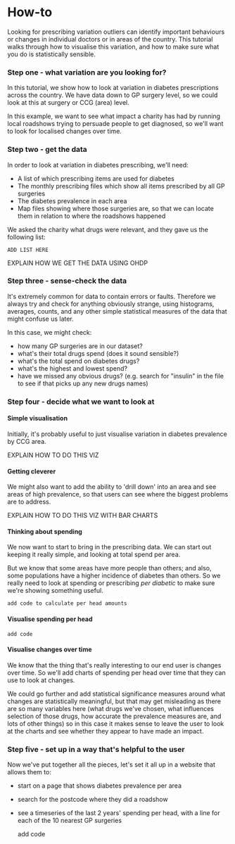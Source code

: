 # How-to

Looking for prescribing variation outliers can identify important
behaviours or changes in individual doctors or in areas of the
country. This tutorial walks through how to visualise this variation,
and how to make sure what you do is statistically sensible.

### Step one - what variation are you looking for?
In this tutorial, we show how to look at variation in diabetes
prescriptions across the country. We have data down to GP surgery
level, so we could look at this at surgery or CCG (area) level.

In this example, we want to see what impact a charity has had by
running local roadshows trying to persuade people to get diagnosed, so
we'll want to look for localised changes over time.


### Step two - get the data
In order to look at variation in diabetes prescribing, we'll need:

* A list of which prescribing items are used for diabetes
* The monthly prescribing files which show all items prescribed by all
  GP surgeries
* The diabetes prevalence in each area
* Map files showing where those surgeries are, so that we can locate
  them in relation to where the roadshows happened
  

We asked the charity what drugs were relevant, and they gave us the
following list: 

	ADD LIST HERE

EXPLAIN HOW WE GET THE DATA USING OHDP

### Step three - sense-check the data
It's extremely common for data to contain errors or faults. Therefore
we always try and check for anything obviously strange, using
histograms, averages, counts, and any other simple statistical
measures of the data that might confuse us later. 

In this case, we might check:

* how many GP surgeries are in our dataset?
* what's their total drugs spend (does it sound sensible?)
* what's the total spend on diabetes drugs?
* what's the highest and lowest spend?
* have we missed any obvious drugs? (e.g. search for "insulin" in the
  file to see if that picks up any new drugs names) 

### Step four - decide what we want to look at

#### Simple visualisation
Initially, it's probably useful to just visualise variation in
diabetes prevalence by CCG area.

EXPLAIN HOW TO DO THIS VIZ

#### Getting cleverer

We might also want to add the ability to 'drill down' into an area and
see areas of high prevalence, so that users can see where the biggest
problems are to address.

EXPLAIN HOW TO DO THIS VIZ WITH BAR CHARTS

#### Thinking about spending

We now want to start to bring in the prescribing data. We can start
out keeping it really simple, and looking at total spend per area.

But we know that some areas have more people than others; and also,
some populations have a higher incidence of diabetes than others. So
we really need to look at spending or prescribing _per diabetic_ to
make sure we're showing something useful.

	add code to calculate per head amounts
	
#### Visualise spending per head

	add code

#### Visualise changes over time

We know that the thing that's really interesting to our end user is
changes over time. So we'll add charts of spending per head over time
that they can use to look at changes.

We could go further and add statistical significance measures around
what changes are statistically meaningful, but that may get misleading
as there are so many variables here (what drugs we've chosen, what
influences selection of those drugs, how accurate the prevalence
measures are, and lots of other things) so in this case it makes sense
to leave the user to look at the charts and see whether they appear to
have made an impact.


### Step five - set up in a way that's helpful to the user

Now we've put together all the pieces, let's set it all up in a
website that allows them to: 

- start on a page that shows diabetes prevalence per area
- search for the postcode where they did a roadshow
- see a timeseries of the last 2 years' spending per head, with a line
  for each of the 10 nearest GP surgeries 

	add code
